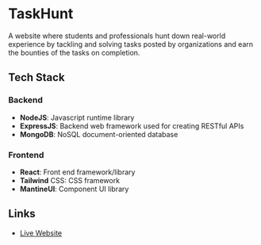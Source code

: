 # TaskHunt 
A website where students and professionals hunt down real-world experience by tackling and solving tasks posted by organizations and earn the bounties of the tasks on completion.
## Tech Stack
### Backend
- **NodeJS**: Javascript runtime library
- **ExpressJS**: Backend web framework used for creating RESTful APIs
- **MongoDB**: NoSQL document-oriented database
### Frontend
- **React**: Front end framework/library
- **Tailwind** CSS: CSS framework
- **MantineUI**: Component UI library
## Links
- [Live Website](https://taskhunt-frontend.vercel.app)
